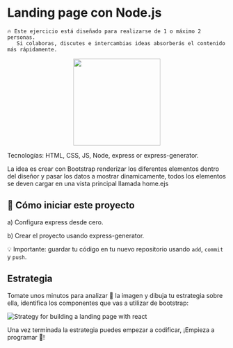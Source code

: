<!-- hide -->
# Landing page con Node.js
<!-- endhide -->
```
🔥 Este ejercicio está diseñado para realizarse de 1 o máximo 2 personas.
   Si colaboras, discutes e intercambias ideas absorberás el contenido más rápidamente.
```

<p align="center">
  <img height="200" src="https://github.com/breatheco-de/exercise-landing-page-with-react/blob/master/preview.gif?raw=true" />
</p>

Tecnologías: HTML, CSS, JS, Node, express or express-generator.

La idea es crear con Bootstrap renderizar los diferentes elementos dentro del diseñor y pasar los datos a mostrar dinamicamente, todos los elementos se deven cargar en una vista principal llamada home.ejs


## 🌱  Cómo iniciar este proyecto

a) Configura express desde cero.

b) Crear el proyecto usando express-generator.

💡 Importante: guardar tu código en tu nuevo repositorio usando `add`, `commit` y `push`.

## Estrategia

Tomate unos minutos para analizar 🤯 la imagen y dibuja tu estrategia sobre ella, identifica los componentes que vas a utilizar de bootstrap:

![Strategy for building a landing page with react](https://github.com/breatheco-de/exercise-landing-page-with-react/blob/master/strategy.gif?raw=true)

Una vez terminada la estrategia puedes empezar a codificar, 
¡Empieza a programar 🎊!
